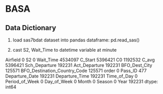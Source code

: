 # BASA

Data Dictionary
---
1. load sas7bdat dataset into pandas dataframe: pd.read_sas()

2. cast S2, Wait_Time to datetime variable at minute

Airfield                              0
S2                                    0
Wait_Time                       4534097
C_Start                         5396421
C0                              1192532
C_avg                           5396421
Sch_Departure                    192231
Act_Departure                    192231
BFO_Dest_City                    125571
BFO_Destination_Country_Code     125571
order                                 0
Pass_ID                             477
Departure_Date                   192231
Departure_Time                   192231
Time_of_Day                           0
Period_of_Week                        0
Day_of_Week                           0
Month                                 0
Season                                0
Year                             192231
dtype: int64
